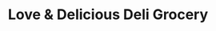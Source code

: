 ---
title: "Love & Delicious Deli Grocery"
url: /brooklyn/love-and-delicious-deli-grocery/
shop: convenience
---
